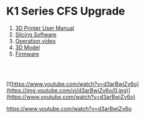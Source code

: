 # K1 Series CFS Upgrade


1. <a href=https://github.com/DnG-Crafts/K1-Series-CFS-upgrade/tree/main/1.3D%20Printer%20User%20Manual>3D Printer User Manual</a>
2. <a href=https://github.com/CrealityOfficial/CrealityPrint/releases/>Slicing Software</a>
3. <a href=https://github.com/DnG-Crafts/K1-Series-CFS-upgrade/tree/main/3.Operation%20video>Operation video</a>
4. <a href=https://github.com/DnG-Crafts/K1-Series-CFS-upgrade/tree/main/4.3D%20Model>3D Model</a>
5. <a href=https://github.com/DnG-Crafts/K1-Series-CFS-upgrade/releases/tag/Firmware>Firmware</a>

<br><br>

[![https://www.youtube.com/watch?v=d3arBwiZv6o](https://img.youtube.com/vi/d3arBwiZv6o/0.jpg)](https://www.youtube.com/watch?v=d3arBwiZv6o)

https://www.youtube.com/watch?v=d3arBwiZv6o